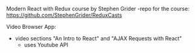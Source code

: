 Modern React with Redux course by Stephen Grider
-repo for the course: https://github.com/StephenGrider/ReduxCasts

Video Browser App:
- video sections "An Intro to React" and "AJAX Requests with React"
    - uses Youtube API
